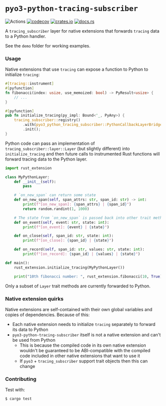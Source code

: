 # `pyo3-python-tracing-subscriber`

![Actions](https://github.com/getsentry/pyo3-python-tracing-subscriber/actions/workflows/ci.yml/badge.svg)
[![codecov](https://codecov.io/gh/getsentry/pyo3-python-tracing-subscriber/graph/badge.svg?token=Ud70kSEpiu)](https://codecov.io/gh/getsentry/pyo3-python-tracing-subscriber)
[![crates.io](https://img.shields.io/crates/v/pyo3-python-tracing-subscriber.svg)](https://crates.io/crates/pyo3-python-tracing-subscriber)
[![docs.rs](https://docs.rs/pyo3-python-tracing-subscriber/badge.svg)](https://docs.rs/pyo3-python-tracing-subscriber)

A `tracing_subscriber` layer for native extensions that forwards `tracing` data to a Python handler.

See the `demo` folder for working examples.

### Usage
Native extensions that use `tracing` can expose a function to Python to initialize `tracing`:
```rust
#[tracing::instrument]
#[pyfunction]
fn fibonacci(index: usize, use_memoized: bool) -> PyResult<usize> {
    // ...
}

#[pyfunction]
pub fn initialize_tracing(py_impl: Bound<'_, PyAny>) {
    tracing_subscriber::registry()
        .with(pyo3_python_tracing_subscriber::PythonCallbackLayerBridge::new(py_impl))
        .init();
}
```

Python code can pass an implementation of `tracing_subscriber::layer::Layer` (but slightly different) into `initialize_tracing` and then future calls to instrumented Rust functions will forward tracing data to the Python layer.
```python
import rust_extension

class MyPythonLayer:
    def __init__(self):
        pass

    # `on_new_span` can return some state
    def on_new_span(self, span_attrs: str, span_id: str) -> int:
        print(f"[on_new_span]: {span_attrs} | {span_id}")
        return random.randint(1, 1000)

    # The state from `on_new_span` is passed back into other trait methods
    def on_event(self, event: str, state: int):
        print(f"[on_event]: {event} | {state}")

    def on_close(self, span_id: str, state: int):
        print(f"[on_close]: {span_id} | {state}")

    def on_record(self, span_id: str, values: str, state: int):
        print(f"[on_record]: {span_id} | {values} | {state}")

def main():
    rust_extension.initialize_tracing(MyPythonLayer())

    print("10th fibonacci number: ", rust_extension.fibonacci(10, True))
```

Only a subset of `Layer` trait methods are currently forwarded to Python.

### Native extension quirks

Native extensions are self-contained with their own global variables and copies of dependencies. Because of this:
- Each native extension needs to initialize `tracing` separately to forward its data to Python
- `pyo3-python-tracing-subscriber` itself is not a native extension and can't be used from Python
  - This is because the compiled code in its own native extension wouldn't be guaranteed to be ABI-compatible with the compiled code included in other native extensions that want to use it
  - If `pyo3` + `tracing_subscriber` support trait objects then this can change

### Contributing

Test with:
```
$ cargo test
```
